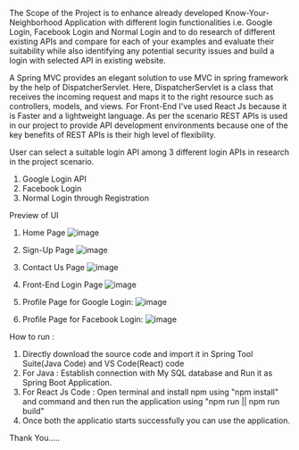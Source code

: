 The Scope of the Project is to enhance already developed Know-Your-Neighborhood Application with different login functionalities i.e. Google Login, Facebook Login and Normal Login and to do research of different existing APIs and compare for each of your examples and evaluate their suitability while also identifying any potential security issues and build a login with selected API in existing website.


A Spring MVC provides an elegant solution to use MVC in spring framework by the help of DispatcherServlet. Here, DispatcherServlet is a class that receives the incoming request and maps it to the right resource such as controllers, models, and views.
For Front-End I've used React Js because it is Faster and a lightweight language.
As per the scenario REST APIs is used in our project to provide API development environments because one of the key benefits of REST APIs is their high level of flexibility. 

User can select a suitable login API among 3 different login APIs in research in the project scenario.

1. Google Login API
2. Facebook Login
3. Normal Login through Registration

Preview of UI
1. Home Page ![image](https://github.com/user-attachments/assets/55591d0e-b2aa-4884-ac37-f5e337394941) 

2. Sign-Up Page ![image](https://github.com/user-attachments/assets/619051bd-8516-41f8-965e-87acc39cc60b)

3. Contact Us Page ![image](https://github.com/user-attachments/assets/64132a65-8d68-45c0-8dae-f903d7d5bcff)

4. Front-End Login Page ![image](https://github.com/user-attachments/assets/b50603f1-11b9-4b9f-82e4-215912260492)

5. Profile Page for Google Login: ![image](https://github.com/user-attachments/assets/c5ce41e3-b1fe-4bec-aa26-54974c013e4d)

6. Profile Page for Facebook Login: ![image](https://github.com/user-attachments/assets/6f7f5ef6-51a8-4b09-83be-31fcbe93b1f5)


How to run :
1. Directly download the source code and import it in Spring Tool Suite(Java Code) and VS Code(React) code
2. For Java : Establish connection with My SQL database and Run it as Spring Boot Application.
3. For React Js Code : Open terminal and install npm using "npm install" and command and then run the application using "npm run || npm run build"
4. Once both the applicatio starts successfully you can use the application.


Thank You.....



